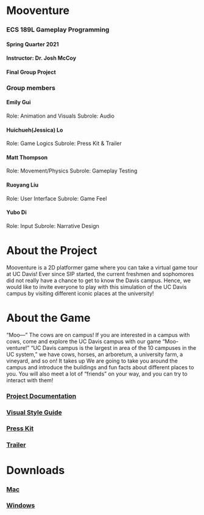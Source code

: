 # Mooventure
### ECS 189L Gameplay Programming 
#### Spring Quarter 2021
#### Instructor: Dr. Josh McCoy
#### Final Group Project

### Group members
#### Emily Gui
Role: Animation and Visuals
Subrole: Audio

#### Huichueh(Jessica) Lo
Role: Game Logics
Subrole: Press Kit & Trailer

#### Matt Thompson
Role: Movement/Physics
Subrole: Gameplay Testing

#### Ruoyang Liu
Role: User Interface
Subrole: Game Feel

#### Yubo Di
Role: Input
Subrole: Narrative Design

# About the Project
Mooventure is a 2D platformer game where you can take a virtual game tour at UC Davis!
Ever since SIP started, the current freshmen and sophomores did not really have a chance to get to know the Davis campus.
Hence, we would like to invite everyone to play with this simulation of the UC Davis campus by visiting different iconic places at the university!

# About the Game
“Moo—” The cows are on campus! If you are interested in a campus with cows, come and explore the UC Davis campus with our game “Moo-venture!” “UC Davis campus is the largest in area of the 10 campuses in the UC system,” we have cows, horses, an arboretum, a university farm, a vineyard, and so on! It takes up We are going to take you around the campus and introduce the buildings and fun facts about different places to you. You will also meet a lot of “friends” on your way, and you can try to interact with them!

### [Project Documentation](https://github.com/matt-ucd/Mooventure/blob/trunk/ProjectDocumentTemplat.md)
### [Visual Style Guide](https://docs.google.com/document/d/18Xc7zdXNgCwSsPZSjzJqdy3TAc0sKruAAQBtJ29eevg/edit?usp=sharing)
### [Press Kit](https://jlo0507.github.io/ecs189l/)
### [Trailer](https://youtu.be/wcrtbHhJNAY)

# Downloads
### [Mac]()
### [Windows]()
